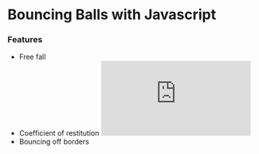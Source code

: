 #   Bouncing Balls with Javascript

### Features

- Free fall
- Coefficient of restitution ![equation](https://latex.codecogs.com/gif.latex?e%3D0.9)
- Bouncing off borders